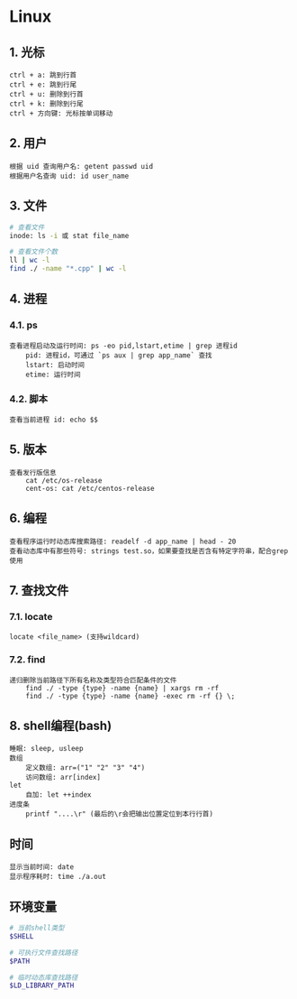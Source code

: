 # Linux

## 1. 光标

```text
ctrl + a: 跳到行首
ctrl + e: 跳到行尾
ctrl + u: 删除到行首
ctrl + k: 删除到行尾
ctrl + 方向键: 光标按单词移动
```

## 2. 用户

```text
根据 uid 查询用户名: getent passwd uid
根据用户名查询 uid: id user_name
```

## 3. 文件

```bash
# 查看文件
inode: ls -i 或 stat file_name

# 查看文件个数
ll | wc -l
find ./ -name "*.cpp" | wc -l
```

## 4. 进程

### 4.1. ps

```text
查看进程启动及运行时间: ps -eo pid,lstart,etime | grep 进程id
    pid: 进程id，可通过 `ps aux | grep app_name` 查找
    lstart: 启动时间
    etime: 运行时间
```

### 4.2. 脚本

```text
查看当前进程 id: echo $$
```

## 5. 版本

```text
查看发行版信息
    cat /etc/os-release
    cent-os: cat /etc/centos-release
```

## 6. 编程

```text
查看程序运行时动态库搜索路径: readelf -d app_name | head - 20
查看动态库中有那些符号: strings test.so，如果要查找是否含有特定字符串，配合grep使用
```

## 7. 查找文件

### 7.1. locate

```text
locate <file_name> (支持wildcard)
```

### 7.2. find

```text
递归删除当前路径下所有名称及类型符合匹配条件的文件
    find ./ -type {type} -name {name} | xargs rm -rf
    find ./ -type {type} -name {name} -exec rm -rf {} \;
```

## 8. shell编程(bash)

```text
睡眠: sleep, usleep
数组
    定义数组: arr=("1" "2" "3" "4")
    访问数组: arr[index]
let
    自加: let ++index
进度条
    printf "....\r" (最后的\r会把输出位置定位到本行行首)
```

## 时间

```text
显示当前时间: date
显示程序耗时: time ./a.out
```

## 环境变量

```bash
# 当前shell类型
$SHELL

# 可执行文件查找路径
$PATH

# 临时动态库查找路径
$LD_LIBRARY_PATH
```
